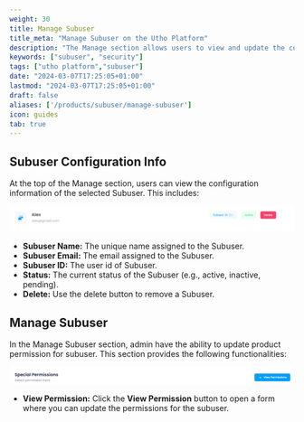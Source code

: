 ```yaml
---
weight: 30
title: Manage Subuser
title_meta: "Manage Subuser on the Utho Platform"
description: "The Manage section allows users to view and update the configuration of their deployed Subuser. This section provides a comprehensive interface to manage Subuser users, configure firewalls, and destroy Subuser instances."
keywords: ["subuser", "security"]
tags: ["utho platform","subuser"]
date: "2024-03-07T17:25:05+01:00"
lastmod: "2024-03-07T17:25:05+01:00"
draft: false 
aliases: ['/products/subuser/manage-subuser']
icon: guides
tab: true
---
```

## Subuser Configuration Info

At the top of the Manage section, users can view the configuration information of the selected Subuser. This includes:

![Utho-Manage-accountManagement-config](image/Utho-Manage-accountManagement-config.png)

* **Subuser Name:** The unique name assigned to the Subuser.
* **Subuser Email:** The email assigned to the Subuser.
* **Subuser ID:** The user id of Subuser.
* **Status:** The current status of the Subuser (e.g., active, inactive, pending).
* **Delete:** Use the delete button to remove a Subuser.

## Manage Subuser

In the Manage Subuser section, admin have the ability to update product permission for subuser. This section provides the following functionalities:


![UUtho-Manage-accountManagement-permission](image/Utho-Manage-accountManagement-permission.png)

* **View Permission:** Click the **View Permission** button to open a form where you can update the permissions for the subuser.


